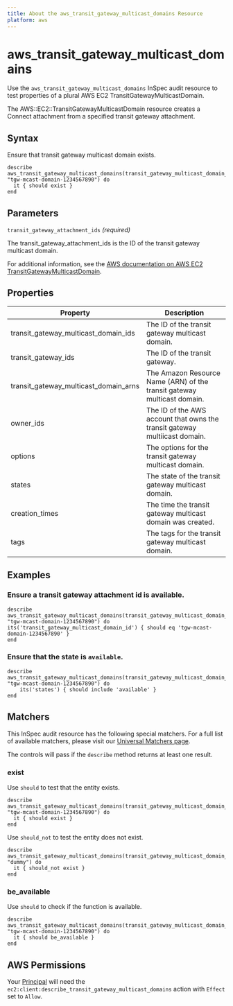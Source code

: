 ```yaml
---
title: About the aws_transit_gateway_multicast_domains Resource
platform: aws
---
```


# aws\_transit\_gateway\_multicast\_domains

Use the `aws_transit_gateway_multicast_domains` InSpec audit resource to test properties of a plural AWS EC2 TransitGatewayMulticastDomain.

The AWS::EC2::TransitGatewayMulticastDomain resource creates a Connect attachment from a specified transit gateway attachment.

## Syntax

Ensure that transit gateway multicast domain exists.

    describe aws_transit_gateway_multicast_domains(transit_gateway_multicast_domain_ids: "tgw-mcast-domain-1234567890") do
      it { should exist }
    end

## Parameters

`transit_gateway_attachment_ids` _(required)_

The transit_gateway_attachment_ids is the ID of the transit gateway multicast domain.

For additional information, see the [AWS documentation on AWS EC2 TransitGatewayMulticastDomain](https://docs.aws.amazon.com/AWSCloudFormation/latest/UserGuide/aws-resource-ec2-transitgatewaymulticastdomain.html).

## Properties

| Property | Description|
| --- | --- |
| transit_gateway_multicast_domain_ids | The ID of the transit gateway multicast domain. |
| transit_gateway_ids | The ID of the transit gateway. |
| transit_gateway_multicast_domain_arns | The Amazon Resource Name (ARN) of the transit gateway multicast domain. |
| owner_ids | The ID of the AWS account that owns the transit gateway multiicast domain. |
| options | The options for the transit gateway multicast domain. |
| states | The state of the transit gateway multicast domain. |
| creation_times | The time the transit gateway multicast domain was created. |
| tags | The tags for the transit gateway multicast domain. |

## Examples

### Ensure a transit gateway attachment id is available.
    describe aws_transit_gateway_multicast_domains(transit_gateway_multicast_domain_ids: "tgw-mcast-domain-1234567890") do
    its('transit_gateway_multicast_domain_id') { should eq 'tgw-mcast-domain-1234567890' }
    end

### Ensure that the state is `available`.
    describe aws_transit_gateway_multicast_domains(transit_gateway_multicast_domain_ids: "tgw-mcast-domain-1234567890") do
        its('states') { should include 'available' }
    end

## Matchers

This InSpec audit resource has the following special matchers. For a full list of available matchers, please visit our [Universal Matchers page](https://www.inspec.io/docs/reference/matchers/).

The controls will pass if the `describe` method returns at least one result.

### exist

Use `should` to test that the entity exists.

    describe aws_transit_gateway_multicast_domains(transit_gateway_multicast_domain_ids: "tgw-mcast-domain-1234567890") do
      it { should exist }
    end

Use `should_not` to test the entity does not exist.

    describe aws_transit_gateway_multicast_domains(transit_gateway_multicast_domain_id: "dummy") do
      it { should_not exist }
    end

### be_available

Use `should` to check if the function is available.

    describe aws_transit_gateway_multicast_domains(transit_gateway_multicast_domain_ids: "tgw-mcast-domain-1234567890") do
      it { should be_available }
    end

## AWS Permissions

Your [Principal](https://docs.aws.amazon.com/IAM/latest/UserGuide/intro-structure.html#intro-structure-principal) will need the `ec2:client:describe_transit_gateway_multicast_domains` action with `Effect` set to `Allow`.